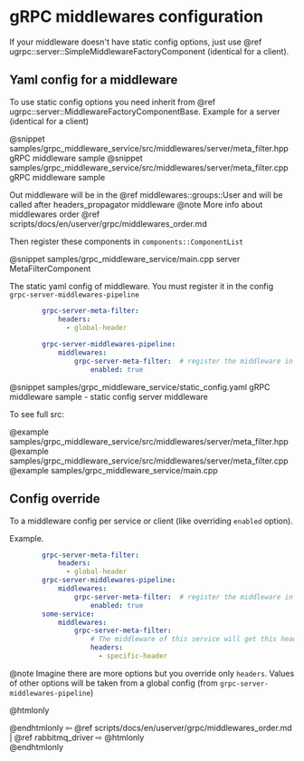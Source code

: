 # gRPC middlewares configuration

If your middleware doesn't have static config options, just use @ref ugrpc::server::SimpleMiddlewareFactoryComponent (identical for a client).

## Yaml config for a middleware

To use static config options you need inherit from @ref ugrpc::server::MiddlewareFactoryComponentBase. Example for a server (identical for a client)

@snippet samples/grpc_middleware_service/src/middlewares/server/meta_filter.hpp gRPC middleware sample
@snippet samples/grpc_middleware_service/src/middlewares/server/meta_filter.cpp gRPC middleware sample

Out middleware will be in the @ref middlewares::groups::User and will be called after headers_propagator middleware
@note More info about middlewares order @ref scripts/docs/en/userver/grpc/middlewares_order.md

Then register these components in `components::ComponentList`

@snippet samples/grpc_middleware_service/main.cpp server MetaFilterComponent

The static yaml config of middleware. You must register it in the config `grpc-server-middlewares-pipeline`

```yaml
        grpc-server-meta-filter:
            headers:
              - global-header
 
        grpc-server-middlewares-pipeline:
            middlewares:
                grpc-server-meta-filter:  # register the middleware in the pipeline
                    enabled: true
```

@snippet samples/grpc_middleware_service/static_config.yaml gRPC middleware sample - static config server middleware

To see full src:

@example samples/grpc_middleware_service/src/middlewares/server/meta_filter.hpp
@example samples/grpc_middleware_service/src/middlewares/server/meta_filter.cpp
@example samples/grpc_middleware_service/main.cpp

## Config override

To a middleware config per service or client (like overriding `enabled` option).

Example.

```yaml
        grpc-server-meta-filter:
            headers:
              - global-header
        grpc-server-middlewares-pipeline:
            middlewares:
                grpc-server-meta-filter:  # register the middleware in the pipeline
                    enabled: true
        some-service:
            middlewares:
                grpc-server-meta-filter:
                    # The middleware of this service will get this header instead of 'global-header'
                    headers:
                      - specific-header
```

@note Imagine there are more options but you override only `headers`. Values of other options will be taken from a global config (from `grpc-server-middlewares-pipeline`)

@htmlonly <div class="bottom-nav"> @endhtmlonly
⇦ @ref scripts/docs/en/userver/grpc/middlewares_order.md | @ref rabbitmq_driver ⇨
@htmlonly </div> @endhtmlonly
